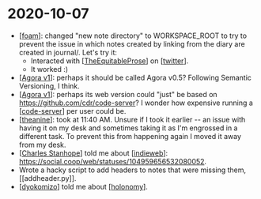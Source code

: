 # 2020-10-07

 - [[foam]]: changed "new note directory" to WORKSPACE_ROOT to try to prevent the issue in which notes created by linking from the diary are created in journal/. Let's try it:
    - Interacted with [[TheEquitableProse]] on [[twitter]].
    - It worked :)
 - [[Agora v1]]: perhaps it should be called Agora v0.5? Following Semantic Versioning, I think.
 - [[Agora v1]]: perhaps its web version could "just" be based on https://github.com/cdr/code-server? I wonder how expensive running a [[code-server]] per user could be.
 - [[theanine]]: took at 11:40 AM. Unsure if I took it earlier -- an issue with having it on my desk and sometimes taking it as I'm engrossed in a different task. To prevent this from happening again I moved it away from my desk.
 - [[Charles Stanhope]] told me about [[indieweb]]: https://social.coop/web/statuses/104959656532080052.
 - Wrote a hacky script to add headers to notes that were missing them, [[addheader.py]].
 - [[dyokomizo]] told me about [[holonomy]].
  


[//begin]: # "Autogenerated link references for markdown compatibility"
[foam]: ../foam.md "Foam"
[TheEquitableProse]: ../theequitableprose.md "TheEquitableProse"
[twitter]: ../twitter.md "Twitter"
[Agora v1]: ../agora-v1.md "Agora V1"
[code-server]: ../code-server.md "Code Server"
[theanine]: ../theanine.md "Theanine"
[Charles Stanhope]: ../charles-stanhope.md "Charles Stanhope"
[indieweb]: ../indieweb.md "Indieweb"
[dyokomizo]: ../dyokomizo.md "Dyokomizo"
[holonomy]: ../holonomy.md "Holonomy"
[//end]: # "Autogenerated link references"